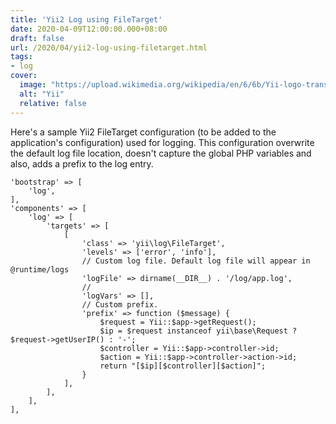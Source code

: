 ```yaml
---
title: 'Yii2 Log using FileTarget'
date: 2020-04-09T12:00:00.000+08:00
draft: false
url: /2020/04/yii2-log-using-filetarget.html
tags:
- log
cover:
  image: "https://upload.wikimedia.org/wikipedia/en/6/6b/Yii-logo-transparent.png"
  alt: "Yii"
  relative: false
---
```


Here's a sample Yii2 FileTarget configuration (to be added to the application's configuration) used for logging. This configuration overwrite the default log file location, doesn't capture the global PHP variables and also, adds a prefix to the log entry.

```
'bootstrap' => [
    'log',
],
'components' => [
    'log' => [
        'targets' => [
            [
                'class' => 'yii\log\FileTarget',
                'levels' => ['error', 'info'],
                // Custom log file. Default log file will appear in @runtime/logs
                'logFile' => dirname(__DIR__) . '/log/app.log',
                //
                'logVars' => [],
                // Custom prefix.
                'prefix' => function ($message) {
                    $request = Yii::$app->getRequest();
                    $ip = $request instanceof yii\base\Request ? $request->getUserIP() : '-';
                    $controller = Yii::$app->controller->id;
                    $action = Yii::$app->controller->action->id;
                    return "[$ip][$controller][$action]";
                }
            ],
        ],
    ],
],
```
